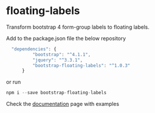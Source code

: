 # floating-labels
Transform bootstrap 4 form-group labels to floating labels.

Add to the package.json file the below repository

```javascript
  "dependencies": {
          "bootstrap": "^4.1.1",
          "jquery": "^3.3.1",
          "bootstrap-floating-labels": "^1.0.3"          
      }
```

or run 

```php
npm i --save bootstrap-floating-labels
```
 
Check the [documentation](https://ditoskas.github.io/floating-labels/) page with examples
